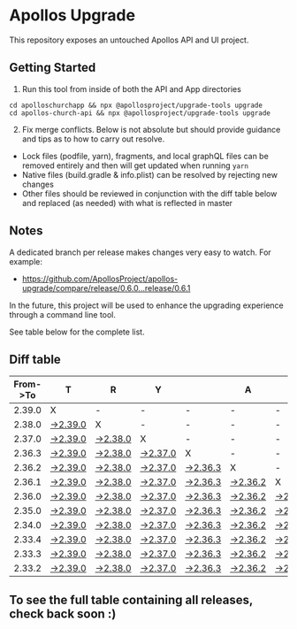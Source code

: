 # Apollos Upgrade

This repository exposes an untouched Apollos API and UI project.

## Getting Started

1. Run this tool from inside of both the API and App directories

```
cd apolloschurchapp && npx @apollosproject/upgrade-tools upgrade
cd apollos-church-api && npx @apollosproject/upgrade-tools upgrade
```

2. Fix merge conflicts. Below is not absolute but should provide guidance and tips as to how to carry out resolve.
* Lock files (podfile, yarn), fragments, and local graphQL files can be removed entirely and then will get updated when running `yarn`
* Native files (build.gradle & info.plist) can be resolved by rejecting new changes
* Other files should be reviewed in conjunction with the diff table below and replaced (as needed) with what is reflected in master

## Notes

A dedicated branch per release makes changes very easy
to watch. For example:

* https://github.com/ApollosProject/apollos-upgrade/compare/release/0.6.0...release/0.6.1

In the future, this project will be used to enhance the upgrading experience through a command line tool.

See table below for the complete list.

## Diff table

| From->To | T                                                                                                    | R                                                                                                    | Y                                                                                                    |                                                                                                      | A                                                                                                    | P                                                                                                    | O                                                                                                    | L                                                                                                    | L                                                                                                    | O                                                                                                    | S                                                                                                    | !   |
| -------- | ---------------------------------------------------------------------------------------------------- | ---------------------------------------------------------------------------------------------------- | ---------------------------------------------------------------------------------------------------- | ---------------------------------------------------------------------------------------------------- | ---------------------------------------------------------------------------------------------------- | ---------------------------------------------------------------------------------------------------- | ---------------------------------------------------------------------------------------------------- | ---------------------------------------------------------------------------------------------------- | ---------------------------------------------------------------------------------------------------- | ---------------------------------------------------------------------------------------------------- | ---------------------------------------------------------------------------------------------------- | --- |
| 2.39.0   | X                                                                                                    | -                                                                                                    | -                                                                                                    | -                                                                                                    | -                                                                                                    | -                                                                                                    | -                                                                                                    | -                                                                                                    | -                                                                                                    | -                                                                                                    | -                                                                                                    | -   |
| 2.38.0   | [->2.39.0](https://github.com/ApollosProject/apollos-upgrade/compare/release/2.38.0..release/2.39.0) | X                                                                                                    | -                                                                                                    | -                                                                                                    | -                                                                                                    | -                                                                                                    | -                                                                                                    | -                                                                                                    | -                                                                                                    | -                                                                                                    | -                                                                                                    | -   |
| 2.37.0   | [->2.39.0](https://github.com/ApollosProject/apollos-upgrade/compare/release/2.37.0..release/2.39.0) | [->2.38.0](https://github.com/ApollosProject/apollos-upgrade/compare/release/2.37.0..release/2.38.0) | X                                                                                                    | -                                                                                                    | -                                                                                                    | -                                                                                                    | -                                                                                                    | -                                                                                                    | -                                                                                                    | -                                                                                                    | -                                                                                                    | -   |
| 2.36.3   | [->2.39.0](https://github.com/ApollosProject/apollos-upgrade/compare/release/2.36.3..release/2.39.0) | [->2.38.0](https://github.com/ApollosProject/apollos-upgrade/compare/release/2.36.3..release/2.38.0) | [->2.37.0](https://github.com/ApollosProject/apollos-upgrade/compare/release/2.36.3..release/2.37.0) | X                                                                                                    | -                                                                                                    | -                                                                                                    | -                                                                                                    | -                                                                                                    | -                                                                                                    | -                                                                                                    | -                                                                                                    | -   |
| 2.36.2   | [->2.39.0](https://github.com/ApollosProject/apollos-upgrade/compare/release/2.36.2..release/2.39.0) | [->2.38.0](https://github.com/ApollosProject/apollos-upgrade/compare/release/2.36.2..release/2.38.0) | [->2.37.0](https://github.com/ApollosProject/apollos-upgrade/compare/release/2.36.2..release/2.37.0) | [->2.36.3](https://github.com/ApollosProject/apollos-upgrade/compare/release/2.36.2..release/2.36.3) | X                                                                                                    | -                                                                                                    | -                                                                                                    | -                                                                                                    | -                                                                                                    | -                                                                                                    | -                                                                                                    | -   |
| 2.36.1   | [->2.39.0](https://github.com/ApollosProject/apollos-upgrade/compare/release/2.36.1..release/2.39.0) | [->2.38.0](https://github.com/ApollosProject/apollos-upgrade/compare/release/2.36.1..release/2.38.0) | [->2.37.0](https://github.com/ApollosProject/apollos-upgrade/compare/release/2.36.1..release/2.37.0) | [->2.36.3](https://github.com/ApollosProject/apollos-upgrade/compare/release/2.36.1..release/2.36.3) | [->2.36.2](https://github.com/ApollosProject/apollos-upgrade/compare/release/2.36.1..release/2.36.2) | X                                                                                                    | -                                                                                                    | -                                                                                                    | -                                                                                                    | -                                                                                                    | -                                                                                                    | -   |
| 2.36.0   | [->2.39.0](https://github.com/ApollosProject/apollos-upgrade/compare/release/2.36.0..release/2.39.0) | [->2.38.0](https://github.com/ApollosProject/apollos-upgrade/compare/release/2.36.0..release/2.38.0) | [->2.37.0](https://github.com/ApollosProject/apollos-upgrade/compare/release/2.36.0..release/2.37.0) | [->2.36.3](https://github.com/ApollosProject/apollos-upgrade/compare/release/2.36.0..release/2.36.3) | [->2.36.2](https://github.com/ApollosProject/apollos-upgrade/compare/release/2.36.0..release/2.36.2) | [->2.36.1](https://github.com/ApollosProject/apollos-upgrade/compare/release/2.36.0..release/2.36.1) | X                                                                                                    | -                                                                                                    | -                                                                                                    | -                                                                                                    | -                                                                                                    | -   |
| 2.35.0   | [->2.39.0](https://github.com/ApollosProject/apollos-upgrade/compare/release/2.35.0..release/2.39.0) | [->2.38.0](https://github.com/ApollosProject/apollos-upgrade/compare/release/2.35.0..release/2.38.0) | [->2.37.0](https://github.com/ApollosProject/apollos-upgrade/compare/release/2.35.0..release/2.37.0) | [->2.36.3](https://github.com/ApollosProject/apollos-upgrade/compare/release/2.35.0..release/2.36.3) | [->2.36.2](https://github.com/ApollosProject/apollos-upgrade/compare/release/2.35.0..release/2.36.2) | [->2.36.1](https://github.com/ApollosProject/apollos-upgrade/compare/release/2.35.0..release/2.36.1) | [->2.36.0](https://github.com/ApollosProject/apollos-upgrade/compare/release/2.35.0..release/2.36.0) | X                                                                                                    | -                                                                                                    | -                                                                                                    | -                                                                                                    | -   |
| 2.34.0   | [->2.39.0](https://github.com/ApollosProject/apollos-upgrade/compare/release/2.34.0..release/2.39.0) | [->2.38.0](https://github.com/ApollosProject/apollos-upgrade/compare/release/2.34.0..release/2.38.0) | [->2.37.0](https://github.com/ApollosProject/apollos-upgrade/compare/release/2.34.0..release/2.37.0) | [->2.36.3](https://github.com/ApollosProject/apollos-upgrade/compare/release/2.34.0..release/2.36.3) | [->2.36.2](https://github.com/ApollosProject/apollos-upgrade/compare/release/2.34.0..release/2.36.2) | [->2.36.1](https://github.com/ApollosProject/apollos-upgrade/compare/release/2.34.0..release/2.36.1) | [->2.36.0](https://github.com/ApollosProject/apollos-upgrade/compare/release/2.34.0..release/2.36.0) | [->2.35.0](https://github.com/ApollosProject/apollos-upgrade/compare/release/2.34.0..release/2.35.0) | X                                                                                                    | -                                                                                                    | -                                                                                                    | -   |
| 2.33.4   | [->2.39.0](https://github.com/ApollosProject/apollos-upgrade/compare/release/2.33.4..release/2.39.0) | [->2.38.0](https://github.com/ApollosProject/apollos-upgrade/compare/release/2.33.4..release/2.38.0) | [->2.37.0](https://github.com/ApollosProject/apollos-upgrade/compare/release/2.33.4..release/2.37.0) | [->2.36.3](https://github.com/ApollosProject/apollos-upgrade/compare/release/2.33.4..release/2.36.3) | [->2.36.2](https://github.com/ApollosProject/apollos-upgrade/compare/release/2.33.4..release/2.36.2) | [->2.36.1](https://github.com/ApollosProject/apollos-upgrade/compare/release/2.33.4..release/2.36.1) | [->2.36.0](https://github.com/ApollosProject/apollos-upgrade/compare/release/2.33.4..release/2.36.0) | [->2.35.0](https://github.com/ApollosProject/apollos-upgrade/compare/release/2.33.4..release/2.35.0) | [->2.34.0](https://github.com/ApollosProject/apollos-upgrade/compare/release/2.33.4..release/2.34.0) | X                                                                                                    | -                                                                                                    | -   |
| 2.33.3   | [->2.39.0](https://github.com/ApollosProject/apollos-upgrade/compare/release/2.33.3..release/2.39.0) | [->2.38.0](https://github.com/ApollosProject/apollos-upgrade/compare/release/2.33.3..release/2.38.0) | [->2.37.0](https://github.com/ApollosProject/apollos-upgrade/compare/release/2.33.3..release/2.37.0) | [->2.36.3](https://github.com/ApollosProject/apollos-upgrade/compare/release/2.33.3..release/2.36.3) | [->2.36.2](https://github.com/ApollosProject/apollos-upgrade/compare/release/2.33.3..release/2.36.2) | [->2.36.1](https://github.com/ApollosProject/apollos-upgrade/compare/release/2.33.3..release/2.36.1) | [->2.36.0](https://github.com/ApollosProject/apollos-upgrade/compare/release/2.33.3..release/2.36.0) | [->2.35.0](https://github.com/ApollosProject/apollos-upgrade/compare/release/2.33.3..release/2.35.0) | [->2.34.0](https://github.com/ApollosProject/apollos-upgrade/compare/release/2.33.3..release/2.34.0) | [->2.33.4](https://github.com/ApollosProject/apollos-upgrade/compare/release/2.33.3..release/2.33.4) | X                                                                                                    | -   |
| 2.33.2   | [->2.39.0](https://github.com/ApollosProject/apollos-upgrade/compare/release/2.33.2..release/2.39.0) | [->2.38.0](https://github.com/ApollosProject/apollos-upgrade/compare/release/2.33.2..release/2.38.0) | [->2.37.0](https://github.com/ApollosProject/apollos-upgrade/compare/release/2.33.2..release/2.37.0) | [->2.36.3](https://github.com/ApollosProject/apollos-upgrade/compare/release/2.33.2..release/2.36.3) | [->2.36.2](https://github.com/ApollosProject/apollos-upgrade/compare/release/2.33.2..release/2.36.2) | [->2.36.1](https://github.com/ApollosProject/apollos-upgrade/compare/release/2.33.2..release/2.36.1) | [->2.36.0](https://github.com/ApollosProject/apollos-upgrade/compare/release/2.33.2..release/2.36.0) | [->2.35.0](https://github.com/ApollosProject/apollos-upgrade/compare/release/2.33.2..release/2.35.0) | [->2.34.0](https://github.com/ApollosProject/apollos-upgrade/compare/release/2.33.2..release/2.34.0) | [->2.33.4](https://github.com/ApollosProject/apollos-upgrade/compare/release/2.33.2..release/2.33.4) | [->2.33.3](https://github.com/ApollosProject/apollos-upgrade/compare/release/2.33.2..release/2.33.3) | X   |

## To see the full table containing all releases, check back soon :)

